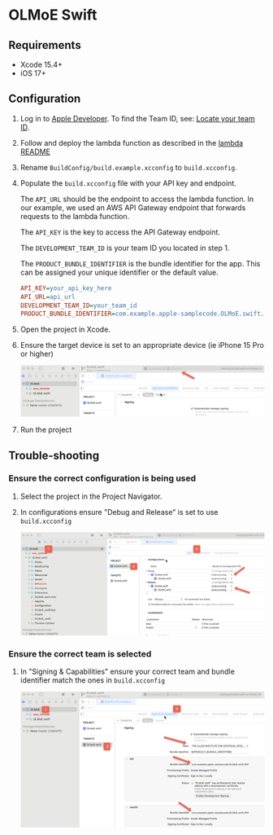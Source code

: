 # OLMoE Swift

## Requirements

- Xcode 15.4+
- iOS 17+

## Configuration

1) Log in to [Apple Developer](https://developer.apple.com).
    To find the Team ID, see: [Locate your team ID](https://developer.apple.com/help/account/manage-your-team/locate-your-team-id/).

1) Follow and deploy the lambda function as described in the [lambda README](../aws-lambda/README.md)

1) Rename `BuildConfig/build.example.xcconfig` to `build.xcconfig`.

1) Populate the `build.xcconfig` file with your API key and endpoint.

    The `API_URL` should be the endpoint to access the lambda function.
    In our example, we used an AWS API Gateway endpoint that forwards requests to the lambda function.

    The `API_KEY` is the key to access the API Gateway endpoint.

    The `DEVELOPMENT_TEAM_ID` is your team ID you located in step 1.

    The `PRODUCT_BUNDLE_IDENTIFIER` is the bundle identifier for the app.
    This can be assigned your unique identifier or the default value.

    ```ini
    API_KEY=your_api_key_here
    API_URL=api_url
    DEVELOPMENT_TEAM_ID=your_team_id
    PRODUCT_BUNDLE_IDENTIFIER=com.example.apple-samplecode.OLMoE.swift.${DEVELOPMENT_TEAM_ID}

    ```

1) Open the project in Xcode.

1) Ensure the target device is set to an appropriate device (ie iPhone 15 Pro or higher)

    ![Select Project OLMoE Swift](../doc_assets/Set_Target_Device.png)

1) Run the project

## Trouble-shooting

### Ensure the correct configuration is being used

1) Select the project in the Project Navigator.

1) In configurations ensure "Debug and Release" is set to use `build.xcconfig`

    ![set the configuration file to `build.xcconfig`](../doc_assets/Configuration_File.png)

### Ensure the correct team is selected

1) In "Signing & Capabilities" ensure your correct team and bundle identifier match the ones in `build.xcconfig`

    ![Select Project OLMoE Swift](../doc_assets/Validate_Team_and_Bundle_ID.png)
